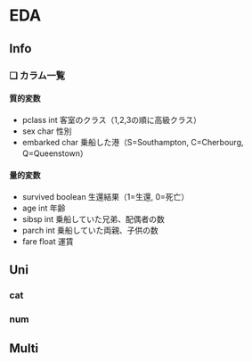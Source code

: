 EDA
===

## Info

### ❏ カラム一覧
#### 質的変数
- pclass int 客室のクラス（1,2,3の順に高級クラス）
- sex char 性別
- embarked char 乗船した港（S=Southampton, C=Cherbourg, Q=Queenstown）

#### 量的変数
- survived boolean 生還結果（1=生還, 0=死亡）
- age int 年齢
- sibsp int 乗船していた兄弟、配偶者の数
- parch int 乗船していた両親、子供の数
- fare float 運賃

## Uni

### cat

### num

## Multi
